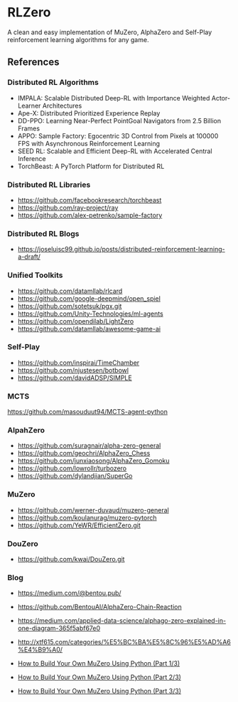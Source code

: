 # RLZero

A clean and easy implementation of MuZero, AlphaZero and Self-Play reinforcement learning algorithms for any game.

## References

### Distributed RL Algorithms

- IMPALA: Scalable Distributed Deep-RL with Importance Weighted Actor-Learner Architectures
- Ape-X: Distributed Prioritized Experience Replay
- DD-PPO: Learning Near-Perfect PointGoal Navigators from 2.5 Billion Frames
- APPO: Sample Factory: Egocentric 3D Control from Pixels at 100000 FPS with Asynchronous Reinforcement Learning
- SEED RL: Scalable and Efficient Deep-RL with Accelerated Central Inference
- TorchBeast: A PyTorch Platform for Distributed RL

### Distributed RL Libraries

- https://github.com/facebookresearch/torchbeast
- https://github.com/ray-project/ray
- https://github.com/alex-petrenko/sample-factory

### Distributed RL Blogs

- https://joseluisc99.github.io/posts/distributed-reinforcement-learning-a-draft/

### Unified Toolkits

- https://github.com/datamllab/rlcard
- https://github.com/google-deepmind/open_spiel
- https://github.com/sotetsuk/pgx.git
- https://github.com/Unity-Technologies/ml-agents
- https://github.com/opendilab/LightZero
- https://github.com/datamllab/awesome-game-ai

### Self-Play

- https://github.com/inspirai/TimeChamber
- https://github.com/njustesen/botbowl
- https://github.com/davidADSP/SIMPLE

### MCTS

https://github.com/masouduut94/MCTS-agent-python

### AlpahZero

- https://github.com/suragnair/alpha-zero-general
- https://github.com/geochri/AlphaZero_Chess
- https://github.com/junxiaosong/AlphaZero_Gomoku
- https://github.com/lowrollr/turbozero
- https://github.com/dylandjian/SuperGo

### MuZero

- https://github.com/werner-duvaud/muzero-general
- https://github.com/koulanurag/muzero-pytorch
- https://github.com/YeWR/EfficientZero.git

### DouZero

- https://github.com/kwai/DouZero.git

### Blog

- https://medium.com/@bentou.pub/

- https://github.com/BentouAI/AlphaZero-Chain-Reaction

- https://medium.com/applied-data-science/alphago-zero-explained-in-one-diagram-365f5abf67e0

- http://xtf615.com/categories/%E5%BC%BA%E5%8C%96%E5%AD%A6%E4%B9%A0/

- [How to Build Your Own MuZero Using Python (Part 1/3)](https://medium.com/applied-data-science/how-to-build-your-own-muzero-in-python-f77d5718061a)

- [How to Build Your Own MuZero Using Python (Part 2/3)](https://medium.com/applied-data-science/how-to-build-your-own-deepmind-muzero-in-python-part-2-3-f99dad7a7ad)

- [How to Build Your Own MuZero Using Python (Part 3/3)](https://medium.com/applied-data-science/how-to-build-your-own-deepmind-muzero-in-python-part-3-3-ccea6b03538b)
